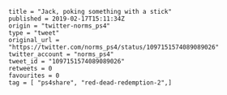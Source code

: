 ```
title = "Jack, poking something with a stick"
published = 2019-02-17T15:11:34Z
origin = "twitter-norms_ps4"
type = "tweet"
original_url = "https://twitter.com/norms_ps4/status/1097151574089089026"
twitter_account = "norms_ps4"
tweet_id = "1097151574089089026"
retweets = 0
favourites = 0
tag = [ "ps4share", "red-dead-redemption-2",]
```

<p class='image'><img src='https://mnf.m17s.net/2019/02/17/DzndillX4AEqFQd.jpg' alt=''></p>


